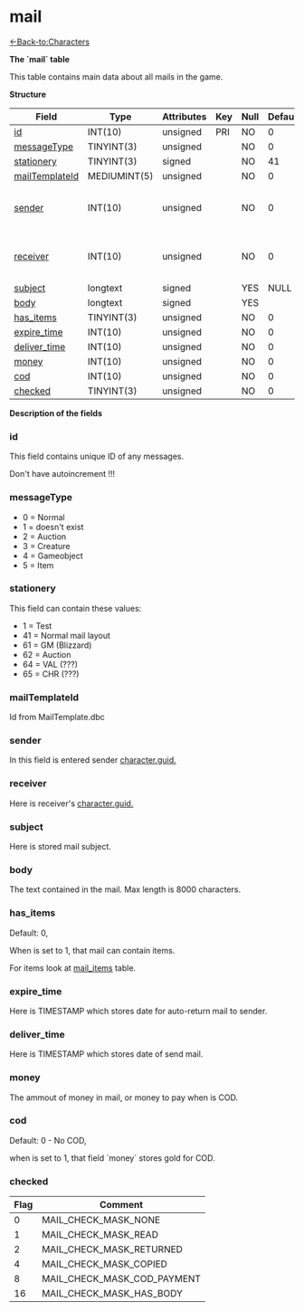 # mail

[<-Back-to:Characters](database-characters.md)

**The \`mail\` table**

This table contains main data about all mails in the game.

**Structure**

| Field               | Type         | Attributes | Key | Null | Default | Extra | Comment                            |
|---------------------|--------------|------------|-----|------|---------|-------|------------------------------------|
| [id][1]             | INT(10)      | unsigned   | PRI | NO   | 0       |       | Identifier                         |
| [messageType][2]    | TINYINT(3)   | unsigned   |     | NO   | 0       |       |                                    |
| [stationery][3]     | TINYINT(3)   | signed     |     | NO   | 41      |       |                                    |
| [mailTemplateId][4] | MEDIUMINT(5) | unsigned   |     | NO   | 0       |       |                                    |
| [sender][5]         | INT(10)      | unsigned   |     | NO   | 0       |       | Character Global Unique Identifier |
| [receiver][6]       | INT(10)      | unsigned   |     | NO   | 0       |       | Character Global Unique Identifier |
| [subject][7]        | longtext     | signed     |     | YES  | NULL    |       |                                    |
| [body][8]           | longtext     | signed     |     | YES  |         |       |                                    |
| [has_items][9]      | TINYINT(3)   | unsigned   |     | NO   | 0       |       |                                    |
| [expire_time][10]   | INT(10)      | unsigned   |     | NO   | 0       |       |                                    |
| [deliver_time][11]  | INT(10)      | unsigned   |     | NO   | 0       |       |                                    |
| [money][12]         | INT(10)      | unsigned   |     | NO   | 0       |       |                                    |
| [cod][13]           | INT(10)      | unsigned   |     | NO   | 0       |       |                                    |
| [checked][14]       | TINYINT(3)   | unsigned   |     | NO   | 0       |       |                                    |

[1]: #id
[2]: #messagetype
[3]: #stationery
[4]: #mailtemplateid
[5]: #sender
[6]: #receiver
[7]: #subject
[8]: #body
[9]: #has_items
[10]: #expire_time
[11]: #deliver_time
[12]: #money
[13]: #cod
[14]: #checked

**Description of the fields**

### id

This field contains unique ID of any messages.

Don't have autoincrement !!!

### messageType

-   0 = Normal
-   1 = doesn't exist
-   2 = Auction
-   3 = Creature
-   4 = Gameobject
-   5 = Item

### stationery

This field can contain these values:

-   1 = Test
-   41 = Normal mail layout
-   61 = GM (Blizzard)
-   62 = Auction
-   64 = VAL (???)
-   65 = CHR (???)

### mailTemplateId

Id from MailTemplate.dbc

### sender

In this field is entered sender [character.guid.](2129969.html#characters(table)-guid)

### receiver

Here is receiver's [character.guid.](2129969.html#characters(table)-guid)

### subject

Here is stored mail subject.

### body

The text contained in the mail. Max length is 8000 characters.

### has_items

Default: 0,

When is set to 1, that mail can contain items.

For items look at [mail_items](mail_items) table.

### expire\_time

Here is TIMESTAMP which stores date for auto-return mail to sender.

### deliver\_time

Here is TIMESTAMP which stores date of send mail.

### money

The ammout of money in mail, or money to pay when is COD.

### cod

Default: 0 - No COD,

when is set to 1, that field \`money\` stores gold for COD.

### checked

| Flag | Comment                     |
|------|-----------------------------|
| 0    | MAIL_CHECK_MASK_NONE        |
| 1    | MAIL_CHECK_MASK_READ        |
| 2    | MAIL_CHECK_MASK_RETURNED    |
| 4    | MAIL_CHECK_MASK_COPIED      |
| 8    | MAIL_CHECK_MASK_COD_PAYMENT |
| 16   | MAIL_CHECK_MASK_HAS_BODY    |

